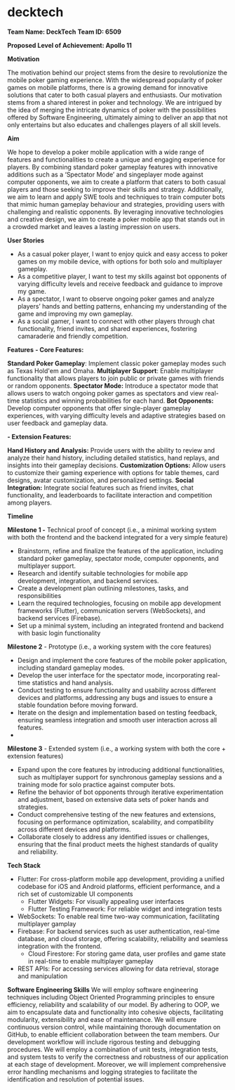 # decktech


**Team Name: DeckTech**
**Team ID: 6509**

**Proposed Level of Achievement: Apollo 11**

**Motivation** 

The motivation behind our project stems from the desire to revolutionize the mobile poker gaming experience. With the widespread popularity of poker games on mobile platforms, there is a growing demand for innovative solutions that cater to both casual players and enthusiasts. Our motivation stems from a shared interest in poker and technology. We are intrigued by the idea of merging the intricate dynamics of poker with the possibilities offered by Software Engineering, ultimately aiming to deliver an app that not only entertains but also educates and challenges players of all skill levels. 

**Aim** 

We hope to develop a poker mobile application with a wide range of features and functionalities to create a unique and engaging experience for players. By combining standard poker gameplay features with innovative additions such as a ‘Spectator Mode’ and singeplayer mode against computer opponents, we aim to create a platform that caters to both casual players and those seeking to improve their skills and strategy. Additionally, we aim to learn and apply SWE tools and techniques to train computer bots that mimic human gameplay behaviour and strategies, providing users with challenging and realistic opponents. By leveraging innovative technologies and creative design, we aim to create a poker mobile app that stands out in a crowded market and leaves a lasting impression on users.


**User Stories**

- As a casual poker player, I want to enjoy quick and easy access to poker games on my mobile device, with options for both solo and multiplayer gameplay.
- As a competitive player, I want to test my skills against bot opponents of varying difficulty levels and receive feedback and guidance to improve my game.
- As a spectator, I want to observe ongoing poker games and analyze players’ hands and betting patterns, enhancing my understanding of the game and improving my own gameplay.
- As a social gamer, I want to connect with other players through chat functionality, friend invites, and shared experiences, fostering camaraderie and friendly competition.
  
**Features**
**- Core Features:**

**Standard Poker Gameplay**: Implement classic poker gameplay modes such as Texas Hold'em and Omaha.
**Multiplayer Support**: Enable multiplayer functionality that allows players to join public or private games with friends or random opponents.
**Spectator Mode:** Introduce a spectator mode that allows users to watch ongoing poker games as spectators and view real-time statistics and winning probabilities for each hand.
**Bot Opponents:** Develop computer opponents that offer single-player gameplay experiences, with varying difficulty levels and adaptive strategies based on user feedback and gameplay data.

**- Extension Features:**

**Hand History and Analysis:** Provide users with the ability to review and analyze their hand history, including detailed statistics, hand replays, and insights into their gameplay decisions.
**Customization Options:** Allow users to customize their gaming experience with options for table themes, card designs, avatar customization, and personalized settings.
**Social Integration:** Integrate social features such as friend invites, chat functionality, and leaderboards to facilitate interaction and competition among players.

**Timeline**

**Milestone 1 -** Technical proof of concept (i.e., a minimal working system with both the frontend and the backend integrated for a very simple feature)
- Brainstorm, refine and finalize the features of the application, including standard poker gameplay, spectator mode, computer opponents, and multiplayer support.
- Research and identify suitable technologies for mobile app development, integration, and backend services.
- Create a development plan outlining milestones, tasks, and responsibilities
- Learn the required technologies, focusing on mobile app development frameworks (Flutter), communication servers (WebSockets), and backend services (Firebase).
- Set up a minimal system, including an integrated frontend and backend with basic login functionality
  
**Milestone 2** - Prototype (i.e., a working system with the core features)
- Design and implement the core features of the mobile poker application, including standard gameplay modes.
- Develop the user interface for the spectator mode, incorporating real-time statistics and hand analysis.
- Conduct testing to ensure functionality and usability across different devices and platforms, addressing any bugs and issues to ensure a stable foundation before moving forward.
- Iterate on the design and implementation based on testing feedback, ensuring seamless integration and smooth user interaction across all features.
- 
**Milestone 3** - Extended system (i.e., a  working system with both the core + extension features)
- Expand upon the core features by introducing additional functionalities, such as multiplayer support for synchronous gameplay sessions and a training mode for solo practice against computer bots.
- Refine the behavior of bot opponents through iterative experimentation and adjustment, based on extensive data sets of poker hands and strategies.
- Conduct comprehensive testing of the new features and extensions, focusing on performance optimization, scalability, and compatibility across different devices and platforms.
- Collaborate closely to address any identified issues or challenges, ensuring that the final product meets the highest standards of quality and reliability.


**Tech Stack**

- Flutter: For cross-platform mobile app development, providing a unified codebase for iOS and Android platforms, efficient performance, and a rich set of customizable UI components
  - Flutter Widgets: For visually appealing user interfaces
  - Flutter Testing Framework: For reliable widget and integration tests
- WebSockets: To enable real time two-way communication, facilitating multiplayer gamplay
- Firebase: For backend services such as user authentication, real-time database, and cloud storage, offering scalability, reliability and seamless integration with the frontend.
  - Cloud Firestore: For storing game data, user profiles and game state in real-time to enable multiplayer gameplay
- REST APIs: For accessing services allowing for data retrieval, storage and manipulation



**Software Engineering Skills**
We will employ software engineering techniques including Object Oriented Programming principles to ensure efficiency, reliability and scalability of our model. By adhering to OOP, we aim to encapsulate data and functionality into cohesive objects, facilitating modularity, extensibility and ease of maintenance. 
We will ensure continuous version control, while maintaining thorough documentation on GitHub, to enable efficient collaboration between the team members. 
Our development workflow will include rigorous testing and debugging procedures. We will employ a combination of unit tests, integration tests, and system tests to verify the correctness and robustness of our application at each stage of development. Moreover, we will implement comprehensive error handling mechanisms and logging strategies to facilitate the identification and resolution of potential issues.

